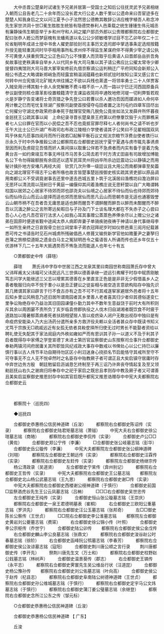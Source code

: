 <!-- { "loadSidebar": true } -->
　　大中丞晋公楚臬时试诸生予兄弟并居第一受国士之知后公往抚灵武予兄弟相继入朝而公且告老几二十余年而公没长君大行公走人数千里以公遗命来曰吾宦迹多在楚楚人知我身后之文以问江夏予小子泫然思公德教其敢辞公讳应槐字植吾人称念冲先生家世洪洞十世□冕生胜胜生统皆有隐德焚券利人邑乘载之统生锺锺生伟元城丞有廉静操伟生朝臣举亍乡和州守和人祠之擢户部员外郎以公贵赠都察院右佥都御史配曰张恭人姙公而梦庭槐有龙蟠焉遂以名公公少颕敏嗜学过目不忘乙卯年仅二十三抡省魁明年成进士授中书舍人擢吏部验封司主事历文选司郎中掌选事条定选规按籍升授无能轻重其间时华亭相用事所私求州倅不得监生某谋府倅不得黄少宰之请公执不可黄使人挟重赀饵之公正色曰乃公不悚要人而货取乎后黄语人曰晋郎岳岳折吾角矣故事铨吏秩满率自举乡人以代同乡有大司马集以其子请公弗应比公擢太常寺少卿提督四夷馆则大司马晋大冢宰矣修前丸借京察谪公运判稍迁广平府同知会新郑公入相公书遗之大略谓新郑峭急而轻露宜稍温润蕴藉也新郑贰铨时故知公深又感公言亡何转中州佥宪值河北矿贼大哄往捕之不欲以兵残也苐遣一将领率勇士二十人佯贾客入贼垒用计缚其魁十余人余党解散不费斗粮不杀一人而一路以宁巳迁河西固原备兵参议副使则核仓廪革影役置粮籍清守支课监收简将卒通牧地修河堤一切利弊晳若观火是岁静宁告变诸将士奇货猎之争先登公曰若曹以杀人邀功吾因而媒进如人命何卒用计散之巳而宅忧复除湖广按察司副使首按侵夺屯田者置之法刊屯约四章军田尽出亡何擢分守湖北参政荣府承奉死于酖理官受贿几脱免公竟坐如法又发薛弁所怀暮夜金廵抚王公疏其事以闻　上命纪录寻晋长楚臬景王府第以府僚羣饮毁于火而罪樵采者七人公曰罪在官而以小民偿之吾不忍也竟抵官罪尽释七人者何尚书之请不听也岁壬午大比士公巳升湖广布政司右布政江陵相介学使者请其子公笑曰不见翟相国双凤鸣乎休矣凡莅事四阅月而所行政若□起解平衡石议丈规汰宗粮节浮费台使者镌行以示永久于时中外争推毂公进公都察院右佥都御史廵抚宁夏宁夏遇与虏市辄先事诱虏至因而利及虏窥见吾情而奸人乘间挟以取重公佯若不急虏者而内实有备于是着力兔黄台吉一如约束竣互市事无哗往市马苦多公简去若干时方清丈田亩有司故增加博能名公下令勿得踰额脱有余田还以遗军民耳灵州将凶卒所杀边廷震动公以静镇之而用秘计擒扑地方安堵凡再经大阅　钦赏几次升俸一级廷议且大用公而南都弹章至矣葢向之湖北理官不得志干公者所嗾也故言皆楚事楚廵按御史核实疏其贤吏部以原品调用南都公义不受调竟谢事去还里中遂去邑城五里卜筑于北溪居曰渔樵坊曰澹泊屏曰无思环以清流周以茂树日千黄庭一编偃仰其间着渔樵庄说无思轩盟以自广大略谓韩柱国以居郊之心居家不待郊而郊也邵尧夫以仙境之心居家不待仙而仙也待郊而郊待仙而仙待云山而云山是择而适也郊而思居仙而思凡云山而思朝市是无适也通塞毁誉云山朝市柄不在吾者吾无庸思是适也醉而醒吾不谓醉醒而醉吾以醉而未酣醒而不醉吾以沉湎之醉公之言所寄远矣暇日与子孙及门下士谈名理大都在不失赤子之心尝曰吾心人心也凡吾莅官行法求人心如我心耳其事赠公蒸蒸色养俸余尽以上赠公分之诸弟在固原时便道省觐中途闻太恭人病即弃妻子单骑疾驰夜祷于神请以身代事继母李一如所生亲终之日哀毁骨立创立祠堂率子弟衣冠拜祀岁时如仪修邑乘三阅月纪载甚悉可传之书请告时见石州城虏所残破倡邑人修葺又输赀新学官他如赡董尹之妻孥归邑簿之旅榇偿道妪之遗金白马主之冤狱明邑令之蜚语皆人所诵而传也还乡年仅五十优游林下几二十五年大抵遇势而不怖急流而能退人也年七十有五 

　　○萧都御史中传（薛瑄） 

　　薛瑄 
　　萧氏讳中字存中世居江西之龙泉其里曰南园世称南园萧氏存中曾大父讳晖甫太父讳福可父讳民远凡三世俱以德善承继一迹远引弗耀于时存中赋质刚敏笃志问学大能继述三父志以增累其德善在乡里直言正色是是非非无少假借虽乡人之善者敬服归向卒不悦于羣小以是丑正健讼之徒妄相与凿空造言意欲构陷存中独先识其几微谓其家曰辟言于行不食古亦有之吾不可不行其戒遂挈家避居外邑者将十五年后知乡里讼风稍息乃还旧居所谓南园者其乡里善人老者喜其归少者仰其德俗遂变仁里争讼殆绝存中乃益治其旧田园课僮仆勤力其中不数年生意益饶于前时大有所积则斥其余以周困窭不责所负丁亥岁临袁傍郡执役之人伐木归自湖湘者既饮食不时疲于道路加以隆暑郁蒸病者死者扶踣相望居人皆以疫疠染人闭户无敢出视存中独曰是有命疫疠安能染人乃大出汤药分遣所亲多方救济役夫赖以全活者甚众存中既读书知义尤笃于宗族无□疏戚远近有女孤无依者具籹奁择所归使无过时男长不能娶者资给以聘礼使无失配其于家法闺庭内外秩如雍如严而有恩训其子孙一以道义不及于利其子启者既得存中家傅之学登宣德丁未进士第历官监察御史山东按察司佥事升佥都御史奉勑两镇河间府居庸关其所职皆风纪戎政大事存中数戒以书俾处心以公仁持巳以廉慎行事以古人伟节丰功自期待勿区区小利汨迷身心挠损名节启能恪守其戒所至守不可夺事无不立人无不悦卓然时之名臣存中贻教厥子者可谓正且大矣启镇守居庸时存中弃世边务方殷　朝廷勉留启沥诚恳乞终制至于再三诏乃许奔丧夺情起复及至又领勑廵抚山右久之谢病归将奉存中之祀于家启之既忠且孝则存中教及厥子者又可谓善且美矣启监察御史推恩封存中如其官启既升都宪又推恩诰赠存中中宪大夫都察院右佥都御史云 

　

　　都察院十（巡抚四） 

　　◆巡抚四 

　　佥都御史恭惠杨公信民神道碑（丘浚） 
　　都察院右佥都御史陈诏传（实录） 
　　都察院右佥都御史陆君矩墓志铭（萧镃） 
　　中宪大夫右佥都御史徐公瑄墓志铭（商辂） 
　　都察院右佥都御史李侃传（实录） 
　　佥都御史卢公□□（黄佐） 
　　佥都御史郑公宁传（李濂） 
　　□佥都御史张公岐墓志铭（彭华） 
　　佥都御史岳公璇传（李濂） 
　　中宪大夫都察院左佥都御史张公纲神道碑（刘珝） 
　　都察院左佥都御史王朝远传（实录） 
　　都察院右佥都御史汪霖传（实录） 
　　都察院右佥都御史左鈓传（实录） 
　　都察院左佥都御史杨继宗传 
　　杨公清政录（吴道贤） 
　　左佥都御史宁杲传（弇州别记） 
　　都察院右佥都御史王哲传（实录） 
　　中宪大夫都察院右佥都御史王公墓志铭 
　　都察院左佥都御史北山杨公武墓志铭（王九思） 
　　都察院右佥都御史谢□传（实录） 
　　中宪大夫都察院右佥都御史西楼谢公绶神道碑（于慎行） 
　　佥都御史前国□监祭酒虎谷先生王公云凤墓志铭（吕柟） 
　　□□□右佥都御史吴世忠传 
　　左佥都御史王纯传（实录） 
　　佥都御史恒山张公璇墓志铭（王崇庆） 
　　都察院右佥都御史一泉王君德明墓表（崔桐） 
　　右佥都御史三欧阳公重墓志铭（罗洪先） 
　　都察院右佥都御史汪公玉墓志铭（张邦奇） 
　　左□□御史陈长公察传（王世贞） 
　　□□院右佥都御史李公淮墓志铭 
　　都察院左佥都御史黄岩刘公夔墓志铭（费寀） 
　　右佥都御史徐公锦小传（叶照） 
　　佥都御史李公宗枢传（乔世宁） 
　　佥都御史陆公卯传 
　　都察院右佥都御史侯公金戊传 
　　右佥都御史麟山李公良墓志铭（张鼎文） 
　　都察院右佥都御史浚谷赵公时春墓志铭（徐阶） 
　　右佥都御史函峰阮公鹗墓志铭（李春芳） 
　　都察院右佥都御史侯公汝谅墓志铭（寇阳） 
　　佥都御史荆川唐公顺之言行录 
　　荆川唐都御史传（李开先） 
　　祭荆川唐先生文（万士和） 
　　都察院右佥都御史柱野赵公鈛墓志铭（林树声） 
　　佥都御史温景葵传（郡志） 
　　右佥都御史王镐传（永平志） 
　　都察院右佥都御史霁寰先生吴公维岳行状（汪道昆） 
　　佥都御史杨公豫孙传 
　　都察院右佥都御史刘公佑墓志铭（叶向高） 
　　佥都御史侯公于赵传（杞县志） 
　　都察院右佥都御史阜南陆公树德神道碑（王世贞） 
　　都察院右佥都御史孙公维城墓志铭（于慎行） 
　　都察院右佥都御史定宇马公文炜墓志铭（于慎行） 
　　都察院右佥都御史蒲汀姜公璧墓志铭（余继登） 
　　都察院右佥都御史念所江公东之传（邹元标） 

　　○佥都御史恭惠杨公信民神道碑（丘浚） 

　　佥都御史恭惠杨公信民神道碑 【 广东】 

　　丘浚 
